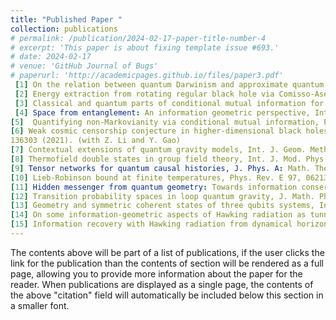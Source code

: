 ```yaml
---
title: "Published Paper "
collection: publications
# permalink: /publication/2024-02-17-paper-title-number-4
# excerpt: 'This paper is about fixing template issue #693.'
# date: 2024-02-17
# venue: 'GitHub Journal of Bugs'
# paperurl: 'http://academicpages.github.io/files/paper3.pdf'
 [1] On the relation between quantum Darwinism and approximate quantum Markovianity, Phys. Lett. A 491, 129204 (2023). (with Z. Huang)
 [2] Energy extraction from rotating regular black hole via Comisso-Asenjo mechanism, Phys. Rev. D 108, 044067 (2023). (with Z. Li and F. Yuan)
 [3] Classical and quantum parts of conditional mutual information for open quantum systems, Phys. Rev. A, 106, 042412 (2022). (with Z. Huang)
 [4] Space from entanglement: An information geometric perspective, Int. J. Geom. Methods Mod. Phys. 19, 2250009 (2022).
[5]  Quantifying non-Markovianity via conditional mutual information, Phys. Rev. A, 104, 032212 (2021). (with Z. Huang)
[6] Weak cosmic censorship conjecture in higher-dimensional black holes with nonlinear electrodynamic sources, Phys. Lett. B 817,
136303 (2021). (with Z. Li and Y. Gao)
[7] Contextual extensions of quantum gravity models, Int. J. Geom. Methods Mod. Phys. 18, 2150085 (2021).
[8] Thermofield double states in group field theory, Int. J. Mod. Phys. A 36, 2150008 (2021).
[9] Tensor networks for quantum causal histories, J. Phys. A: Math. Theor. 53, 125301 (2020).
[10] Lieb-Robinson bound at finite temperatures, Phys. Rev. E 97, 062131 (2018). (with Z. Huang)
[11] Hidden messenger from quantum geometry: Towards information conservation in quantum gravity, Mod. Phys. Lett. A 33, 1850103 (2018). (with Q.-y. Cai)
[12] Transition probability spaces in loop quantum gravity, J. Math. Phys. 59, 032302 (2018). (Editor’s Pick)
[13] Geometry and symmetric coherent states of three qubits systems, Int. J. Theor. Phys. 55, 2824 (2016).
[14] On some information-geometric aspects of Hawking radiation as tunneling, Int. J. Theor. Phys. 54, 3699 (2015).
[15] Information recovery with Hawking radiation from dynamical horizons, Int. J. Theor. Phys. 53, 2980 (2014). (with Q.-y. Cai)
---
```


The contents above will be part of a list of publications, if the user clicks the link for the publication than the contents of section will be rendered as a full page, allowing you to provide more information about the paper for the reader. When publications are displayed as a single page, the contents of the above "citation" field will automatically be included below this section in a smaller font.
